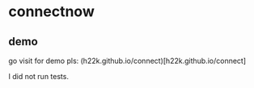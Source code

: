 # connectnow

## demo

go visit for demo pls: (h22k.github.io/connect)[h22k.github.io/connect]

I did not run tests. 